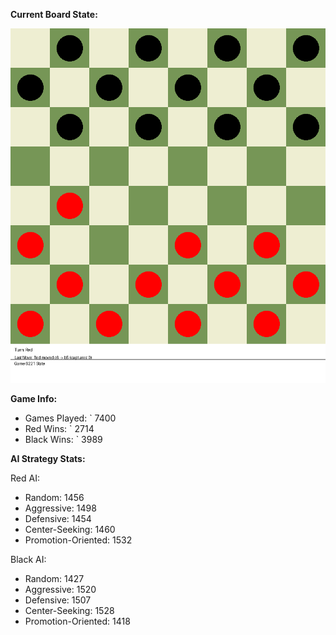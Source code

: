 
**Current Board State:**  
<!-- START_GIF -->
![Checkers Game](./checkers_game.gif)
<!-- END_GIF -->

**Game Info:**  
- Games Played: `<!-- GAMES_PLAYED --> 7400
- Red Wins: `<!-- RED_WINS --> 2714
- Black Wins: `<!-- BLACK_WINS --> 3989

<!-- AI_STATS -->
**AI Strategy Stats:**

Red AI:
- Random: 1456
- Aggressive: 1498
- Defensive: 1454
- Center-Seeking: 1460
- Promotion-Oriented: 1532

Black AI:
- Random: 1427
- Aggressive: 1520
- Defensive: 1507
- Center-Seeking: 1528
- Promotion-Oriented: 1418
